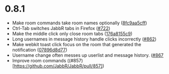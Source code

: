 # 0.8.1

* Make room commands take room names optionally ([8fc9aa5cff](https://github.com/JabbR/JabbR/commit/8fc9aa5cffa2ce06b3575406a1f62831d2779e4f))
* Ctrl-Tab switches JabbR tabs in Firefox ([#722](https://github.com/JabbR/JabbR/issues/722))
* Make the middle click only close room tabs ([176a8155c9](https://github.com/JabbR/JabbR/commit/176a8155c998acf2e0b6021a4512f40461301a8e))
* Long usernames in message history handle clicks incorrectly ([#862](https://github.com/JabbR/JabbR/issues/862))
* Make webkit toast click focus on the room that generated the notification ([07896d8d77](https://github.com/JabbR/JabbR/commit/07896d8d774a04044c7a5d5cf5de0a55a6a4ce4a))
* Username change often messes up userlist and message history. ([#867](https://github.com/JabbR/JabbR/issues/867)
* Improve room commands ((#857)[https://github.com/JabbR/JabbR/pull/857])
